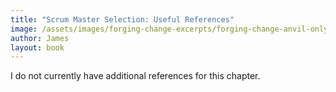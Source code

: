 ```yaml
---
title: "Scrum Master Selection: Useful References"
image: /assets/images/forging-change-excerpts/forging-change-anvil-only.png
author: James
layout: book
---
```


I do not currently have additional references for this chapter.